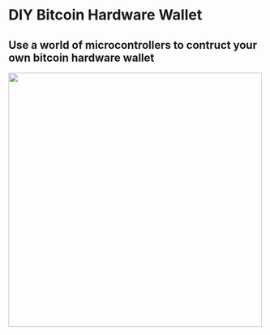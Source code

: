 # DIY Bitcoin Hardware Wallet
## Use a world of microcontrollers to contruct your own bitcoin hardware wallet

<img style="width:500px;" src="https://user-images.githubusercontent.com/33088785/180316428-0d3bb5dc-78fd-4640-bc3f-a26d67555bf9.png">




